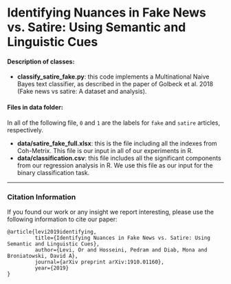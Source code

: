 # Identifying Nuances in Fake News vs. Satire: Using Semantic and Linguistic Cues

#### Description of classes:
* **classify_satire_fake.py**: this code implements a Multinational Naive Bayes text classifier, as described in the paper of Golbeck et al. 2018 (Fake news vs satire: A dataset and analysis).

#### Files in data folder:
In all of the following file, `0` and `1` are the labels for `fake` and `satire` articles, respectively.

* **data/satire_fake_full.xlsx**: this is the file including all the indexes from Coh-Metrix. This file is our input in all of our experiments in R.
* **data/classification.csv**: this file includes all the significant components from our regression analysis in R. We use this file as our input for the binary classification task.

---
### Citation Information
If you found our work or any insight we report interesting, please use the following information to cite our paper:

```
@article{levi2019identifying,
         title={Identifying Nuances in Fake News vs. Satire: Using Semantic and Linguistic Cues},
         author={Levi, Or and Hosseini, Pedram and Diab, Mona and Broniatowski, David A},
         journal={arXiv preprint arXiv:1910.01160},
         year={2019}
}
```
